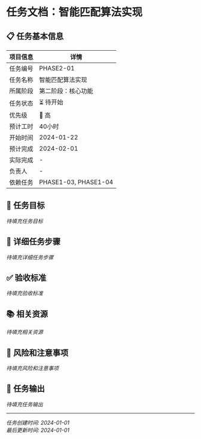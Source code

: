 ﻿# 任务文档：智能匹配算法实现

## 📋 任务基本信息

| 项目信息 | 详情 |
|---------|------|
| 任务编号 | PHASE2-01 |
| 任务名称 | 智能匹配算法实现 |
| 所属阶段 | 第二阶段：核心功能 |
| 任务状态 | ⏳ 待开始 |
| 优先级 | 🔴 高 |
| 预计工时 | 40小时 |
| 开始时间 | 2024-01-22 |
| 预计完成 | 2024-02-01 |
| 实际完成 | - |
| 负责人 | - |
| 依赖任务 | PHASE1-03, PHASE1-04 |

## 🎯 任务目标

*待填充任务目标*

## 📝 详细任务步骤

*待填充详细任务步骤*

## ✅ 验收标准

*待填充验收标准*

## 📚 相关资源

*待填充相关资源*

## 🚨 风险和注意事项

*待填充风险和注意事项*

## 📄 任务输出

*待填充任务输出*

---

*任务创建时间: 2024-01-01*  
*最后更新时间: 2024-01-01*
